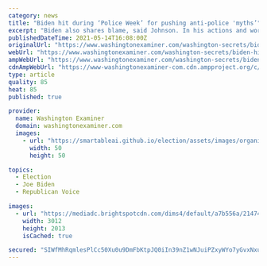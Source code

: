 ```yaml
---
category: news
title: "Biden hit during ‘Police Week’ for pushing anti-police 'myths’"
excerpt: "Biden also shares blame, said Johnson. In his actions and words Biden has turned away from embracing police and fighting crime, an anchor in his Senate career. It was noticed, also, that he didn't note the death of a small-town Delaware police officer whose funeral drew state officials,"
publishedDateTime: 2021-05-14T16:08:00Z
originalUrl: "https://www.washingtonexaminer.com/washington-secrets/biden-hit-during-police-week-for-pushing-anti-police-myths"
webUrl: "https://www.washingtonexaminer.com/washington-secrets/biden-hit-during-police-week-for-pushing-anti-police-myths"
ampWebUrl: "https://www.washingtonexaminer.com/washington-secrets/biden-hit-during-police-week-for-pushing-anti-police-myths?_amp=true"
cdnAmpWebUrl: "https://www-washingtonexaminer-com.cdn.ampproject.org/c/s/www.washingtonexaminer.com/washington-secrets/biden-hit-during-police-week-for-pushing-anti-police-myths?_amp=true"
type: article
quality: 85
heat: 85
published: true

provider:
  name: Washington Examiner
  domain: washingtonexaminer.com
  images:
    - url: "https://smartableai.github.io/election/assets/images/organizations/washingtonexaminer.com-50x50.jpg"
      width: 50
      height: 50

topics:
  - Election
  - Joe Biden
  - Republican Voice

images:
  - url: "https://mediadc.brightspotcdn.com/dims4/default/a7b556a/2147483647/strip/true/crop/3012x2013+0+0/resize/3012x2013!/quality/90/?url=http%3A%2F%2Fmediadc-brightspot.s3.amazonaws.com%2F69%2F96%2F49ec0120489b92d2900479a46560%2Fap9409130391.jpeg"
    width: 3012
    height: 2013
    isCached: true

secured: "SIWfMhRqmlesPlCc50Xu0u9DmFbKtpJQ0iIn39nZ1wNJuiPZxyWYo7yGvxNxuNXpqvcMTl4AMIu2EsJczDxsWbrtLJa/WbKtmlQwHU9tIPeZ/SpQUr/03phWuftzroYA3QDsVmBZ0dkwnEpwl9qMnHdj4FL09mqjR8CxV7KQ8D5wsilhLAN5tmORqTVr0q2jx0z7IEHTD/1+uaykdUzU81RTCibNJJl6xvlVdFDyoO1LOuQbphjmhkszAj1GEq9C+moeg6DoSwG2nfjkDRkUTI9v4KYeDmHJnM5o7jSNSoUcowhcOGUUbnVE59/Scni7OcQcFJikeZuuyvZ0LDD1xm3bEJtwRHBO8LBFujnF4nE=;6L36ETeyF1oD46/emLeYSg=="
---
```


